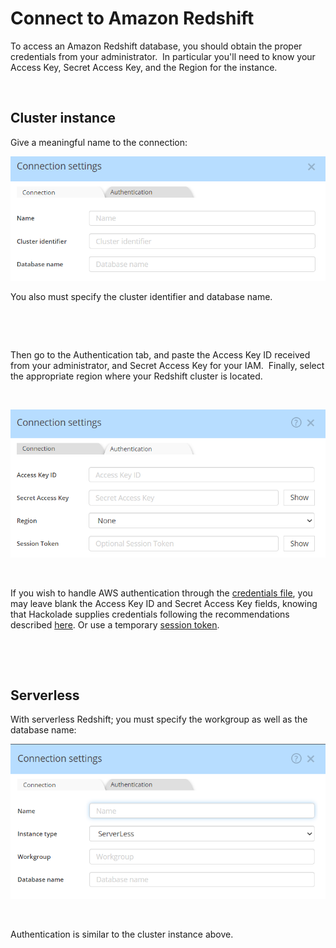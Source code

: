 # Connect to Amazon Redshift

To access an Amazon Redshift database, you should obtain the proper credentials from your administrator.&nbsp; In particular you'll need to know your Access Key, Secret Access Key, and the Region for the instance.

&nbsp;

## Cluster instance

Give a meaningful name to the connection:

![Redshift connection settings](<lib/Redshift%20connection%20settings.png>)

You also must specify the cluster identifier and database name.

&nbsp;

&nbsp;

Then go to the Authentication tab, and paste the Access Key ID received from your administrator, and Secret Access Key for your IAM.&nbsp; Finally, select the appropriate region where your Redshift cluster is located.

&nbsp;

![Redshift authentication](<lib/Redshift%20authentication.png>)

&nbsp;

If you wish to handle AWS authentication through the [credentials file](<https://docs.aws.amazon.com/cli/latest/userguide/cli-configure-files.html> "target=\"\_blank\""), you may leave blank the Access Key ID and Secret Access Key fields, knowing that Hackolade supplies credentials following the recommendations described [here](<https://docs.aws.amazon.com/sdk-for-javascript/v2/developer-guide/setting-credentials-node.html> "target=\"\_blank\""). Or use a temporary [session token](<https://docs.aws.amazon.com/IAM/latest/UserGuide/id\_credentials\_temp\_use-resources.html> "target=\"\_blank\"").

&nbsp;

&nbsp;

## Serverless

With serverless Redshift; you must specify the workgroup as well as the database name:

![Redshift - serverless connection settings](<lib/Redshift%20-%20serverless%20connection%20settings.png>)

&nbsp;

Authentication is similar to the cluster instance above.

